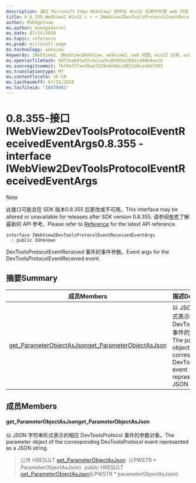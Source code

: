 ```yaml
---
description: 通过 Microsoft Edge WebView2 控件在 Win32 应用中托管 web 内容
title: 0.8.355-WebView2 Win32 c + + IWebView2DevToolsProtocolEventReceivedEventArgs
author: MSEdgeTeam
ms.author: msedgedevrel
ms.date: 07/14/2020
ms.topic: reference
ms.prod: microsoft-edge
ms.technology: webview
keywords: IWebView2、IWebView2WebView、webview2、web 视图、win32 应用、win32、edge
ms.openlocfilehash: 0df2ea043a95c8cca24c0b9bbe3091c490b4ea3d
ms.sourcegitcommit: f6764f57aed9ab7229e4eb6cc8851d0cea667403
ms.translationtype: MT
ms.contentlocale: zh-CN
ms.lasthandoff: 07/15/2020
ms.locfileid: "10878601"
---
```

# <span data-ttu-id="f4bde-104">0.8.355-接口 IWebView2DevToolsProtocolEventReceivedEventArgs</span><span class="sxs-lookup"><span data-stu-id="f4bde-104">0.8.355 - interface IWebView2DevToolsProtocolEventReceivedEventArgs</span></span> 

> [!NOTE]
> <span data-ttu-id="f4bde-105">此接口可能会在 SDK 版本0.8.355 后更改或不可用。</span><span class="sxs-lookup"><span data-stu-id="f4bde-105">This interface may be altered or unavailable for releases after SDK version 0.8.355.</span></span> <span data-ttu-id="f4bde-106">请参阅[参考](../../../webview2-api-reference.md)了解最新的 API 参考。</span><span class="sxs-lookup"><span data-stu-id="f4bde-106">Please refer to [Reference](../../../webview2-api-reference.md) for the latest API reference.</span></span>

```
interface IWebView2DevToolsProtocolEventReceivedEventArgs
  : public IUnknown
```

<span data-ttu-id="f4bde-107">DevToolsProtocolEventReceived 事件的事件参数。</span><span class="sxs-lookup"><span data-stu-id="f4bde-107">Event args for the DevToolsProtocolEventReceived event.</span></span>

## <span data-ttu-id="f4bde-108">摘要</span><span class="sxs-lookup"><span data-stu-id="f4bde-108">Summary</span></span>

 <span data-ttu-id="f4bde-109">成员</span><span class="sxs-lookup"><span data-stu-id="f4bde-109">Members</span></span>                        | <span data-ttu-id="f4bde-110">描述</span><span class="sxs-lookup"><span data-stu-id="f4bde-110">Descriptions</span></span>
--------------------------------|---------------------------------------------
[<span data-ttu-id="f4bde-111">get_ParameterObjectAsJson</span><span class="sxs-lookup"><span data-stu-id="f4bde-111">get_ParameterObjectAsJson</span></span>](#get_parameterobjectasjson) | <span data-ttu-id="f4bde-112">以 JSON 字符串形式表示的相应 DevToolsProtocol 事件的参数对象。</span><span class="sxs-lookup"><span data-stu-id="f4bde-112">The parameter object of the corresponding DevToolsProtocol event represented as a JSON string.</span></span>

## <span data-ttu-id="f4bde-113">成员</span><span class="sxs-lookup"><span data-stu-id="f4bde-113">Members</span></span>

#### <span data-ttu-id="f4bde-114">get_ParameterObjectAsJson</span><span class="sxs-lookup"><span data-stu-id="f4bde-114">get_ParameterObjectAsJson</span></span> 

<span data-ttu-id="f4bde-115">以 JSON 字符串形式表示的相应 DevToolsProtocol 事件的参数对象。</span><span class="sxs-lookup"><span data-stu-id="f4bde-115">The parameter object of the corresponding DevToolsProtocol event represented as a JSON string.</span></span>

> <span data-ttu-id="f4bde-116">公共 HRESULT [get_ParameterObjectAsJson](#get_parameterobjectasjson)（LPWSTR \* ParameterObjectAsJson）</span><span class="sxs-lookup"><span data-stu-id="f4bde-116">public HRESULT [get_ParameterObjectAsJson](#get_parameterobjectasjson)(LPWSTR \* parameterObjectAsJson)</span></span>


